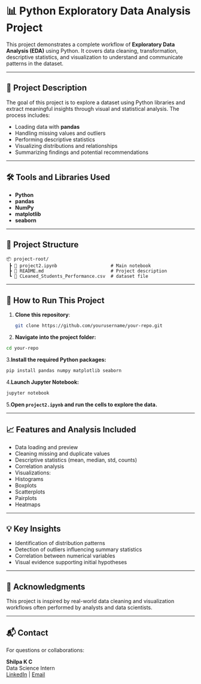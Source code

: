 # 📊 Python Exploratory Data Analysis Project

This project demonstrates a complete workflow of **Exploratory Data Analysis (EDA)** using Python. It covers data cleaning, transformation, descriptive statistics, and visualization to understand and communicate patterns in the dataset.

---

## 📝 Project Description

The goal of this project is to explore a dataset using Python libraries and extract meaningful insights through visual and statistical analysis. The process includes:

- Loading data with **pandas**
- Handling missing values and outliers
- Performing descriptive statistics
- Visualizing distributions and relationships
- Summarizing findings and potential recommendations

---

## 🛠 Tools and Libraries Used

- **Python**
- **pandas**
- **NumPy**
- **matplotlib**
- **seaborn**

---
## 📁 Project Structure
```
📦 project-root/
 ┣ 📄 project2.ipynb                    # Main notebook
 ┣ 📄 README.md                         # Project description
 ┗ 📂 CLeaned_Students_Performance.csv  # dataset file
```


---

## 🚀 How to Run This Project

1. **Clone this repository**:
   ```bash
   git clone https://github.com/yourusername/your-repo.git
   ```
2. **Navigate into the project folder:**
  ```bash
  cd your-repo
 ```
3.**Install the required Python packages:**
  ```bash
  pip install pandas numpy matplotlib seaborn
 ```
4.**Launch Jupyter Notebook:**
  ```bash
  jupyter notebook
 ```
5.**Open `project2.ipynb` and run the cells to explore the data.**

---
## 📈 Features and Analysis Included
- Data loading and preview
- Cleaning missing and duplicate values
- Descriptive statistics (mean, median, std, counts)
- Correlation analysis
- Visualizations:
- Histograms
- Boxplots
- Scatterplots
- Pairplots
- Heatmaps

---
## 💡 Key Insights
- Identification of distribution patterns
- Detection of outliers influencing summary statistics
- Correlation between numerical variables
- Visual evidence supporting initial hypotheses
---

## 🙌 Acknowledgments
This project is inspired by real-world data cleaning and visualization workflows often performed by analysts and data scientists.

---
## 📬 Contact
For questions or collaborations:

**Shilpa K C**  
Data Science Intern  
[LinkedIn](https://www.linkedin.com/in/shilpa-kc) | [Email](shilpakcc@gmail.com)
